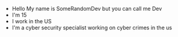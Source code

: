 - Hello My name is SomeRandomDev but you can call me Dev
- I'm 15
- I work in the US
- I'm a cyber security specialist working on cyber crimes in the us
